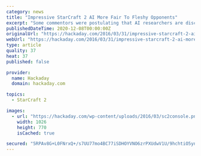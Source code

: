 ```yaml
---
category: news
title: "Impressive StarCraft 2 AI More Fair To Fleshy Opponents"
excerpt: "Some commentors were postulating that AI researchers are discounting more fluid games such as the RTS StarCraft. The comments then devolved into a discussion of what would make the AI fair to ..."
publishedDateTime: 2020-12-08T00:00:00Z
originalUrl: "https://hackaday.com/2016/03/31/impressive-starcraft-2-ai-more-fair-to-fleshy-opponents/"
webUrl: "https://hackaday.com/2016/03/31/impressive-starcraft-2-ai-more-fair-to-fleshy-opponents/"
type: article
quality: 37
heat: 37
published: false

provider:
  name: Hackaday
  domain: hackaday.com

topics:
  - StarCraft 2

images:
  - url: "https://hackaday.com/wp-content/uploads/2016/03/sc2console.png"
    width: 1026
    height: 770
    isCached: true

secured: "5RPAv8G+L0FNrxQ+/s7UU77mo4BC77iSDHOYVNO6zrPXUdwV1U/9hchtiO5ynkeS8F8RAVQkRLJqpXv/JpSuWH3SdmRW3/fve77Jr/6/VqKxp23egyMEWta5Q8rF0qRE/vCeRICaEDfw8KOYXZB3+YCptk7v5v6UeXJL2QU29dXlwFk9cryFvmJnHvMLUCEu3quFW4pogtLJoK4InKXhMLTSN0BEkbERZiQr5+UzBgiL1d9S67oaBuFXA4ouPJa/NlAYWThjzpJu4mQvh/RH8bkYyKbh1/4djuklXyCaWaYAeQ+0b9dOrrt5JAnIGkWYelScUwgaxKcKcR+GHBGv6hhzqFkeg4mHHrD8zRvqCRw=;Gl3aUlV0JN+zbKWisrPIvw=="
---
```


